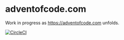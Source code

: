 # adventofcode.com

Work in progress as https://adventofcode.com unfolds.

[![CircleCI](https://circleci.com/gh/ebowman/adventofcode.com.svg?style=svg)](https://circleci.com/gh/ebowman/adventofcode.com)
